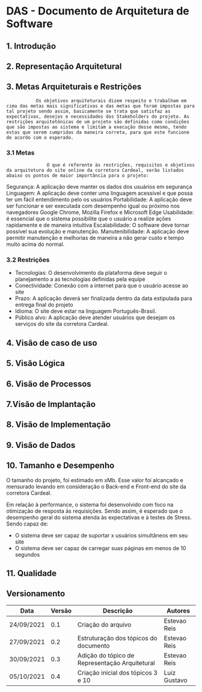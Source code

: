 # DAS - Documento de Arquitetura de Software
## 1. Introdução

## 2. Representação Arquitetural

## 3. Metas Arquiteturais e Restrições

               Os objetivos arquiteturais dizem respeito e trabalham em cima das metas mais significativas e das metas que foram impostas para tal projeto sendo assim, basicamente se trata que satisfaz as expectativas, desejos e necessidades dos Stakeholders do projeto. As restrições arquitetônicas de um projeto são definidas como condições que são impostas ao sistema e limitam a execução desse mesmo, tendo estas que serem cumpridas da maneira correta, para que este funcione de acordo com o esperado. 

### 3.1 Metas 

                   O que é referente às restrições, requisitos e objetivos da arquitetura do site online da corretora Cardeal, serão listados abaixo os pontos de maior importância para o projeto:
Segurança: A aplicação deve manter os dados dos usuários em segurança
Linguagem: A aplicação deve conter uma linguagem acessível e que possa ter um fácil entendimento pelo os usuários
Portabilidade: A aplicação deve ser funcionar e ser executada com desempenho igual ou próximo nos navegadores Google Chrome, Mozilla Firefox e Microsoft Edge
Usabilidade: é essencial que o sistema possibilite que o usuário a realize ações rapidamente e de maneira intuitiva
Escalabilidade: O software deve tornar possível sua evolução e manutenção.
Manutenibilidade: A aplicação deve permitir manutenção e melhorias de maneira a não gerar custo e tempo muito acima do normal.

### 3.2 Restrições

- Tecnologias: O desenvolvimento da plataforma deve seguir o planejamento a as tecnologias definidas pela equipe
- Conectividade: Conexão com a internet para que o usuário acesse ao site
- Prazo: A aplicação deverá ser finalizada dentro da data estipulada para entrega final do projeto
- Idioma: O site deve estar na linguagem Português-Brasil.
- Público alvo: A aplicação deve atender usuários que desejam os serviços do site da corretora Cardeal.

## 4. Visão de caso de uso

## 5. Visão Lógica

## 6. Visão de Processos

## 7.Visão de Implantação

## 8. Visão de Implementação

## 9. Visão de Dados

## 10. Tamanho e Desempenho
 
O tamanho do projeto, foi estimado em xMb. Esse valor foi alcançado e mensurado levando em consideração o Back-end e Front-end do site da corretora Cardeal.

Em relação à performance, o sistema foi desenvolvido com foco na otimização de resposta às requisições. Sendo assim, é esperado que o desempenho geral do sistema atenda às expectativas e à testes de Stress. Sendo capaz de: 
- O sistema deve ser capaz de suportar x usuários simultâneos em seu site
- O sistema deve ser capaz de carregar suas páginas em menos de 10 segundos 

## 11. Qualidade

## Versionamento
| Data       | Versão | Descrição         | Autores       |
| ---------- | ------ | ----------------- | ------------- |
| 24/09/2021 | 0.1 | Criação do arquivo| Estevao Reis  |
| 27/09/2021 | 0.2 | Estruturação dos tópicos do documento| Estevao Reis |
| 30/09/2021 | 0.3 | Adição do tópico de Representação Arquitetural| Estevao Reis |
| 05/10/2021 | 0.4 | Criação inicial dos tópicos 3 e 10| Luiz Gustavo  |
